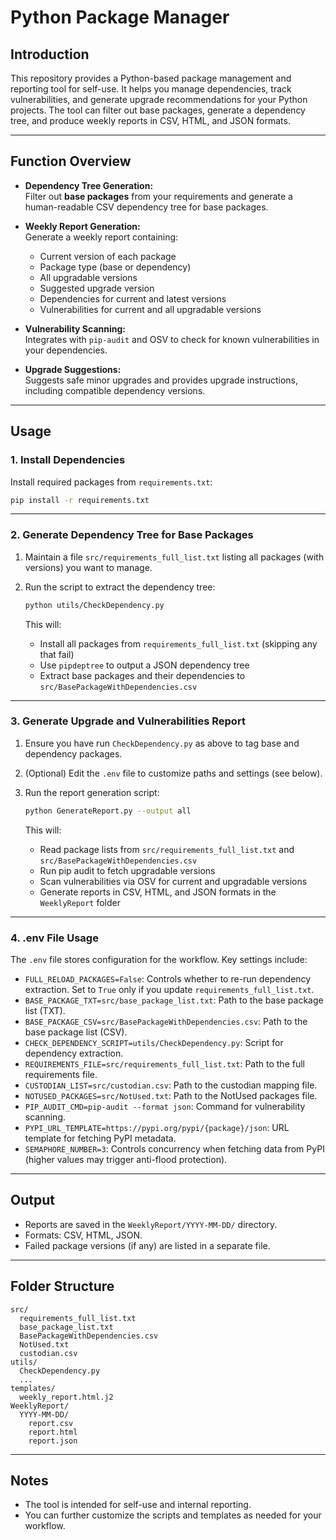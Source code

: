 # Python Package Manager

## Introduction

This repository provides a Python-based package management and reporting tool for self-use. It helps you manage dependencies, track vulnerabilities, and generate upgrade recommendations for your Python projects. The tool can filter out base packages, generate a dependency tree, and produce weekly reports in CSV, HTML, and JSON formats.

---

## Function Overview

- **Dependency Tree Generation:**  
  Filter out **base packages** from your requirements and generate a human-readable CSV dependency tree for base packages.

- **Weekly Report Generation:**  
  Generate a weekly report containing:
  - Current version of each package
  - Package type (base or dependency)
  - All upgradable versions
  - Suggested upgrade version
  - Dependencies for current and latest versions
  - Vulnerabilities for current and all upgradable versions

- **Vulnerability Scanning:**  
  Integrates with `pip-audit` and OSV to check for known vulnerabilities in your dependencies.

- **Upgrade Suggestions:**  
  Suggests safe minor upgrades and provides upgrade instructions, including compatible dependency versions.

---

## Usage

### 1. Install Dependencies

Install required packages from `requirements.txt`:

```sh
pip install -r requirements.txt
```

---

### 2. Generate Dependency Tree for Base Packages

1. Maintain a file `src/requirements_full_list.txt` listing all packages (with versions) you want to manage.
2. Run the script to extract the dependency tree:

   ```sh
   python utils/CheckDependency.py
   ```

   This will:
   - Install all packages from `requirements_full_list.txt` (skipping any that fail)
   - Use `pipdeptree` to output a JSON dependency tree
   - Extract base packages and their dependencies to `src/BasePackageWithDependencies.csv`

---

### 3. Generate Upgrade and Vulnerabilities Report

1. Ensure you have run `CheckDependency.py` as above to tag base and dependency packages.
2. (Optional) Edit the `.env` file to customize paths and settings (see below).
3. Run the report generation script:

   ```sh
   python GenerateReport.py --output all
   ```

   This will:
   - Read package lists from `src/requirements_full_list.txt` and `src/BasePackageWithDependencies.csv`
   - Run pip audit to fetch upgradable versions
   - Scan vulnerabilities via OSV for current and upgradable versions
   - Generate reports in CSV, HTML, and JSON formats in the `WeeklyReport` folder

---

### 4. .env File Usage

The `.env` file stores configuration for the workflow. Key settings include:

- `FULL_RELOAD_PACKAGES=False`: Controls whether to re-run dependency extraction. Set to `True` only if you update `requirements_full_list.txt`.
- `BASE_PACKAGE_TXT=src/base_package_list.txt`: Path to the base package list (TXT).
- `BASE_PACKAGE_CSV=src/BasePackageWithDependencies.csv`: Path to the base package list (CSV).
- `CHECK_DEPENDENCY_SCRIPT=utils/CheckDependency.py`: Script for dependency extraction.
- `REQUIREMENTS_FILE=src/requirements_full_list.txt`: Path to the full requirements file.
- `CUSTODIAN_LIST=src/custodian.csv`: Path to the custodian mapping file.
- `NOTUSED_PACKAGES=src/NotUsed.txt`: Path to the NotUsed packages file.
- `PIP_AUDIT_CMD=pip-audit --format json`: Command for vulnerability scanning.
- `PYPI_URL_TEMPLATE=https://pypi.org/pypi/{package}/json`: URL template for fetching PyPI metadata.
- `SEMAPHORE_NUMBER=3`: Controls concurrency when fetching data from PyPI (higher values may trigger anti-flood protection).

---

## Output

- Reports are saved in the `WeeklyReport/YYYY-MM-DD/` directory.
- Formats: CSV, HTML, JSON.
- Failed package versions (if any) are listed in a separate file.

---

## Folder Structure

```
src/
  requirements_full_list.txt
  base_package_list.txt
  BasePackageWithDependencies.csv
  NotUsed.txt
  custodian.csv
utils/
  CheckDependency.py
  ...
templates/
  weekly_report.html.j2
WeeklyReport/
  YYYY-MM-DD/
    report.csv
    report.html
    report.json
```

---

## Notes

- The tool is intended for self-use and internal reporting.
- You can further customize the scripts and templates as needed for your workflow.